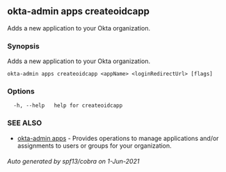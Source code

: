 ## okta-admin apps createoidcapp

Adds a new application to your Okta organization.

### Synopsis

Adds a new application to your Okta organization.

```
okta-admin apps createoidcapp <appName> <loginRedirectUrl> [flags]
```

### Options

```
  -h, --help   help for createoidcapp
```

### SEE ALSO

* [okta-admin apps](okta-admin_apps.md)	 - Provides operations to manage applications and/or assignments to users or groups for your organization.

###### Auto generated by spf13/cobra on 1-Jun-2021
